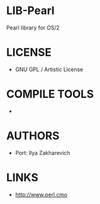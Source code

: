LIB-Pearl
=========

Pearl library for OS/2

LICENSE
===============
* GNU GPL / Artistic License

COMPILE TOOLS
===============
* 
 
AUTHORS
===============
* Port: Ilya Zakharevich 

LINKS
===============
* http://www.perl.cmo
